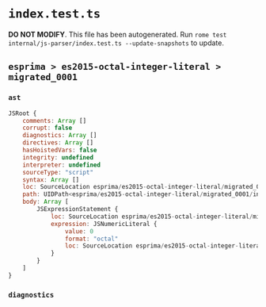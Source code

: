 # `index.test.ts`

**DO NOT MODIFY**. This file has been autogenerated. Run `rome test internal/js-parser/index.test.ts --update-snapshots` to update.

## `esprima > es2015-octal-integer-literal > migrated_0001`

### `ast`

```javascript
JSRoot {
	comments: Array []
	corrupt: false
	diagnostics: Array []
	directives: Array []
	hasHoistedVars: false
	integrity: undefined
	interpreter: undefined
	sourceType: "script"
	syntax: Array []
	loc: SourceLocation esprima/es2015-octal-integer-literal/migrated_0001/input.js 1:0-2:0
	path: UIDPath<esprima/es2015-octal-integer-literal/migrated_0001/input.js>
	body: Array [
		JSExpressionStatement {
			loc: SourceLocation esprima/es2015-octal-integer-literal/migrated_0001/input.js 1:0-1:3
			expression: JSNumericLiteral {
				value: 0
				format: "octal"
				loc: SourceLocation esprima/es2015-octal-integer-literal/migrated_0001/input.js 1:0-1:3
			}
		}
	]
}
```

### `diagnostics`

```

```

